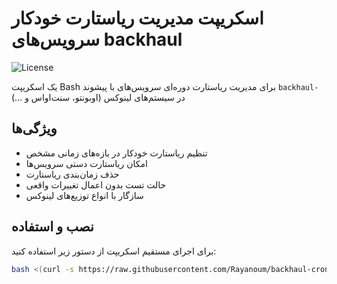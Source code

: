 # اسکریپت مدیریت ریاستارت خودکار سرویس‌های backhaul

![License](https://img.shields.io/badge/license-MIT-blue.svg)

یک اسکریپت Bash برای مدیریت ریاستارت دوره‌ای سرویس‌های با پیشوند `backhaul-` در سیستم‌های لینوکس (اوبونتو، سنت‌اواس و ...)

## ویژگی‌ها

- تنظیم ریاستارت خودکار در بازه‌های زمانی مشخص
- امکان ریاستارت دستی سرویس‌ها
- حذف زمان‌بندی ریاستارت
- حالت تست بدون اعمال تغییرات واقعی
- سازگار با انواع توزیع‌های لینوکس

## نصب و استفاده

برای اجرای مستقیم اسکریپت از دستور زیر استفاده کنید:

```bash
bash <(curl -s https://raw.githubusercontent.com/Rayanoum/backhaul-cron/main/install.sh)

